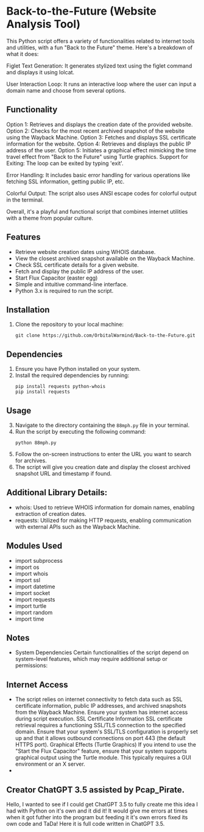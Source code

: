 # Back-to-the-Future (Website Analysis Tool)

This Python script offers a variety of functionalities related to internet tools and utilities, with a fun "Back to the Future" theme. Here's a breakdown of what it does:

Figlet Text Generation: It generates stylized text using the figlet command and displays it using lolcat.

User Interaction Loop: It runs an interactive loop where the user can input a domain name and choose from several options.

## Functionality

Option 1: Retrieves and displays the creation date of the provided website.
Option 2: Checks for the most recent archived snapshot of the website using the Wayback Machine.
Option 3: Fetches and displays SSL certificate information for the website.
Option 4: Retrieves and displays the public IP address of the user.
Option 5: Initiates a graphical effect mimicking the time travel effect from "Back to the Future" using Turtle graphics.
Support for Exiting: The loop can be exited by typing 'exit'.

Error Handling: It includes basic error handling for various operations like fetching SSL information, getting public IP, etc.

Colorful Output: The script also uses ANSI escape codes for colorful output in the terminal.

Overall, it's a playful and functional script that combines internet utilities with a theme from popular culture.

## Features

- Retrieve website creation dates using WHOIS database.
- View the closest archived snapshot available on the Wayback Machine.
- Check SSL certificate details for a given website.
- Fetch and display the public IP address of the user.
- Start Flux Capacitor (easter egg)
- Simple and intuitive command-line interface.
- Python 3.x is required to run the script.

## Installation
1. Clone the repository to your local machine:
    ```
    git clone https://github.com/OrbitalWarmind/Back-to-the-Future.git
    ``` 
## Dependencies 
1. Ensure you have Python installed on your system.
2. Install the required dependencies by running:
    ```
    pip install requests python-whois
    pip install requests
    ```
## Usage
3. Navigate to the directory containing the `88mph.py` file in your terminal.
4. Run the script by executing the following command:
    ```
    python 88mph.py
    ```
5. Follow the on-screen instructions to enter the URL you want to search for archives.
6. The script will give you creation date and display the closest archived snapshot URL and timestamp if found.
  
## Additional Library Details:
- whois: Used to retrieve WHOIS information for domain names, enabling extraction of creation dates.
- requests: Utilized for making HTTP requests, enabling communication with external APIs such as the Wayback Machine.
  
## Modules Used
- import subprocess
- import os
- import whois
- import ssl
- import datetime
- import socket
- import requests
- import turtle
- import random
- import time

## Notes
- System Dependencies
Certain functionalities of the script depend on system-level features, which may require additional setup or permissions:

## Internet Access
- The script relies on internet connectivity to fetch data such as SSL certificate information, public IP addresses, and archived snapshots from the Wayback Machine. Ensure your system has internet access during script execution.
SSL Certificate Information
SSL certificate retrieval requires a functioning SSL/TLS connection to the specified domain. Ensure that your system's SSL/TLS configuration is properly set up and that it allows outbound connections on port 443 (the default HTTPS port).
Graphical Effects (Turtle Graphics)
If you intend to use the "Start the Flux Capacitor" feature, ensure that your system supports graphical output using the Turtle module. This typically requires a GUI environment or an X server.
-
## Creator ChatGPT 3.5 assisted by Pcap_Pirate.
Hello, I wanted to see if I could get ChatGPT 3.5 to fully create me this idea I had with Python on it's own and it did it! It would give me errors at times when it got futher into the program but feeding it it's own errors fixed its own code and TaDa! Here it is full code written in ChatGPT 3.5.
